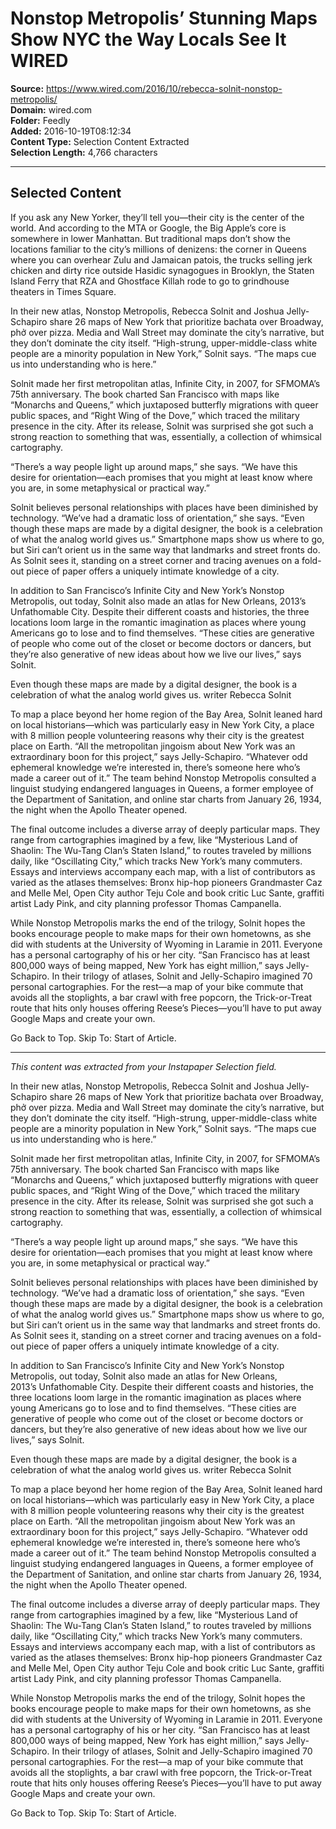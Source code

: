 # Nonstop Metropolis’ Stunning Maps Show NYC the Way Locals See It WIRED

**Source:** https://www.wired.com/2016/10/rebecca-solnit-nonstop-metropolis/  
**Domain:** wired.com  
**Folder:** Feedly  
**Added:** 2016-10-19T08:12:34  
**Content Type:** Selection Content Extracted  
**Selection Length:** 4,766 characters  


---

## Selected Content

If you ask any New Yorker, they’ll tell you—their city is the center of the world. And according to the MTA or Google, the Big Apple’s core is somewhere in lower Manhattan. But traditional maps don’t show the locations familiar to the city’s millions of denizens: the corner in Queens where you can overhear Zulu and Jamaican patois, the trucks selling jerk chicken and dirty rice outside Hasidic synagogues in Brooklyn, the Staten Island Ferry that RZA and Ghostface Killah rode to go to grindhouse theaters in Times Square.

In their new atlas, Nonstop Metropolis, Rebecca Solnit and Joshua Jelly-Schapiro share 26 maps of New York that prioritize bachata over Broadway, phở over pizza. Media and Wall Street may dominate the city’s narrative, but they don’t dominate the city itself. “High-strung, upper-middle-class white people are a minority population in New York,” Solnit says. “The maps cue us into understanding who is here.”

Solnit made her first metropolitan atlas, Infinite City, in 2007, for SFMOMA’s 75th anniversary. The book charted San Francisco with maps like “Monarchs and Queens,” which juxtaposed butterfly migrations with queer public spaces, and “Right Wing of the Dove,” which traced the military presence in the city. After its release, Solnit was surprised she got such a strong reaction to something that was, essentially, a collection of whimsical cartography.

“There’s a way people light up around maps,” she says. “We have this desire for orientation—each promises that you might at least know where you are, in some metaphysical or practical way.”

Solnit believes personal relationships with places have been diminished by technology. “We’ve had a dramatic loss of orientation,” she says. “Even though these maps are made by a digital designer, the book is a celebration of what the analog world gives us.” Smartphone maps show us where to go, but Siri can’t orient us in the same way that landmarks and street fronts do. As Solnit sees it, standing on a street corner and tracing avenues on a fold-out piece of paper offers a uniquely intimate knowledge of a city.

In addition to San Francisco’s Infinite City and New York’s Nonstop Metropolis, out today, Solnit also made an atlas for New Orleans, 2013’s Unfathomable City. Despite their different coasts and histories, the three locations loom large in the romantic imagination as places where young Americans go to lose and to find themselves. “These cities are generative of people who come out of the closet or become doctors or dancers, but they’re also generative of new ideas about how we live our lives,” says Solnit.

Even though these maps are made by a digital designer, the book is a celebration of what the analog world gives us. writer Rebecca Solnit

To map a place beyond her home region of the Bay Area, Solnit leaned hard on local historians—which was particularly easy in New York City, a place with 8 million people volunteering reasons why their city is the greatest place on Earth. “All the metropolitan jingoism about New York was an extraordinary boon for this project,” says Jelly-Schapiro. “Whatever odd ephemeral knowledge we’re interested in, there’s someone here who’s made a career out of it.” The team behind Nonstop Metropolis consulted a linguist studying endangered languages in Queens, a former employee of the Department of Sanitation, and online star charts from January 26, 1934, the night when the Apollo Theater opened.

The final outcome includes a diverse array of deeply particular maps. They range from cartographies imagined by a few, like “Mysterious Land of Shaolin: The Wu-Tang Clan’s Staten Island,” to routes traveled by millions daily, like “Oscillating City,” which tracks New York’s many commuters. Essays and interviews accompany each map, with a list of contributors as varied as the atlases themselves: Bronx hip-hop pioneers Grandmaster Caz and Melle Mel, Open City author Teju Cole and book critic Luc Sante, graffiti artist Lady Pink, and city planning professor Thomas Campanella.

While Nonstop Metropolis marks the end of the trilogy, Solnit hopes the books encourage people to make maps for their own hometowns, as she did with students at the University of Wyoming in Laramie in 2011. Everyone has a personal cartography of his or her city. “San Francisco has at least 800,000 ways of being mapped, New York has eight million,” says Jelly-Schapiro. In their trilogy of atlases, Solnit and Jelly-Schapiro imagined 70 personal cartographies. For the rest—a map of your bike commute that avoids all the stoplights, a bar crawl with free popcorn, the Trick-or-Treat route that hits only houses offering Reese’s Pieces—you’ll have to put away Google Maps and create your own.

Go Back to Top. Skip To: Start of Article.

---

*This content was extracted from your Instapaper Selection field.*

In their new atlas, Nonstop Metropolis, Rebecca Solnit and Joshua Jelly-Schapiro share 26 maps of New York that prioritize bachata over Broadway, phở over pizza. Media and Wall Street may dominate the city’s narrative, but they don’t dominate the city itself. “High-strung, upper-middle-class white people are a minority population in New York,” Solnit says. “The maps cue us into understanding who is here.”

Solnit made her first metropolitan atlas, Infinite City, in 2007, for SFMOMA’s 75th anniversary. The book charted San Francisco with maps like “Monarchs and Queens,” which juxtaposed butterfly migrations with queer public spaces, and “Right Wing of the Dove,” which traced the military presence in the city. After its release, Solnit was surprised she got such a strong reaction to something that was, essentially, a collection of whimsical cartography.

“There’s a way people light up around maps,” she says. “We have this desire for orientation—each promises that you might at least know where you are, in some metaphysical or practical way.”

Solnit believes personal relationships with places have been diminished by technology. “We’ve had a dramatic loss of orientation,” she says. “Even though these maps are made by a digital designer, the book is a celebration of what the analog world gives us.” Smartphone maps show us where to go, but Siri can’t orient us in the same way that landmarks and street fronts do. As Solnit sees it, standing on a street corner and tracing avenues on a fold-out piece of paper offers a uniquely intimate knowledge of a city.

In addition to San Francisco’s Infinite City and New York’s Nonstop Metropolis, out today, Solnit also made an atlas for New Orleans, 2013’s Unfathomable City. Despite their different coasts and histories, the three locations loom large in the romantic imagination as places where young Americans go to lose and to find themselves. “These cities are generative of people who come out of the closet or become doctors or dancers, but they’re also generative of new ideas about how we live our lives,” says Solnit.

Even though these maps are made by a digital designer, the book is a celebration of what the analog world gives us.	writer Rebecca Solnit

To map a place beyond her home region of the Bay Area, Solnit leaned hard on local historians—which was particularly easy in New York City, a place with 8 million people volunteering reasons why their city is the greatest place on Earth. “All the metropolitan jingoism about New York was an extraordinary boon for this project,” says Jelly-Schapiro. “Whatever odd ephemeral knowledge we’re interested in, there’s someone here who’s made a career out of it.” The team behind Nonstop Metropolis consulted a linguist studying endangered languages in Queens, a former employee of the Department of Sanitation, and online star charts from January 26, 1934, the night when the Apollo Theater opened.

The final outcome includes a diverse array of deeply particular maps. They range from cartographies imagined by a few, like “Mysterious Land of Shaolin: The Wu-Tang Clan’s Staten Island,” to routes traveled by millions daily, like “Oscillating City,” which tracks New York’s many commuters. Essays and interviews accompany each map, with a list of contributors as varied as the atlases themselves: Bronx hip-hop pioneers Grandmaster Caz and Melle Mel, Open City author Teju Cole and book critic Luc Sante, graffiti artist Lady Pink, and city planning professor Thomas Campanella.

While Nonstop Metropolis marks the end of the trilogy, Solnit hopes the books encourage people to make maps for their own hometowns, as she did with students at the University of Wyoming in Laramie in 2011. Everyone has a personal cartography of his or her city. “San Francisco has at least 800,000 ways of being mapped, New York has eight million,” says Jelly-Schapiro. In their trilogy of atlases, Solnit and Jelly-Schapiro imagined 70 personal cartographies. For the rest—a map of your bike commute that avoids all the stoplights, a bar crawl with free popcorn, the Trick-or-Treat route that hits only houses offering Reese’s Pieces—you’ll have to put away Google Maps and create your own.

Go Back to Top. Skip To: Start of Article.
